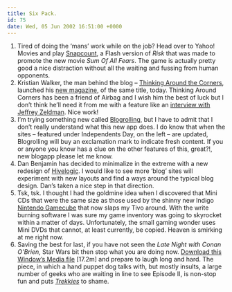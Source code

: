 ```yaml
---
title: Six Pack.
id: 75
date: Wed, 05 Jun 2002 16:51:00 +0000
---
```


1. Tired of doing the ‘mans’ work while on the job? Head over to Yahoo! Movies and play [Snapcount](http://movies.yahoo.com/movies/feature/sumofallfearsgame.html), a Flash version of *Risk* that was made to promote the new movie *Sum Of All Fears*. The game is actually pretty good a nice distraction without all the waiting and fussing from human opponents.  
 2. Kristian Walker, the man behind the blog – [Thinking Around the Corners](http://www.eurekaville.com/thinking/blog), launched his [new magazine](http://www.eurekaville.com/thinking/), of the same title, today. Thinking Around Corners has been a friend of Airbag and I wish him the best of luck but I don’t think he’ll need it from me with a feature like an [interview with Jeffrey Zeldman](http://www.eurekaville.com/thinking/interview_main.html). Nice work!  
 3. I’m trying something new called [Blogrolling](http://www.blogrolling.com), but I have to admit that I don’t really understand what this new app does. I do know that when the sites – featured under Independents Day, on the left – are updated, Blogrolling will buy an exclamation mark to indicate fresh content. If you or anyone you know has a clue on the other features of this, great?!, new blogapp please let me know.  
 4. Dan Benjamin has decided to minimalize in the extreme with a new redesign of [Hivelogic](http://www.hivelogic.com). I would like to see more ‘blog’ sites will experiment with new layouts and find a ways around the typical blog design. Dan’s taken a nice step in that direction.  
 5. Tsk, tsk. I thought I had the goldmine idea when I discovered that Mini CDs that were the same size as those used by the shinny new Indigo [Nintendo Gamecube](http://www.planetgamecube.com) that now slaps my Tivo around. With the write burning software I was sure my game inventory was going to skyrocket within a matter of days. Unfortunately, the small gaming wonder uses Mini DVDs that cannot, at least currently, be copied. Heaven is smirking at me right now.  
 6. Saving the best for last, if you have not seen the *Late Night with Conan O’Brien*, Star Wars bit then stop what you are doing now. [Download this Window’s Media file](http://people.bu.edu/lypham/triumph_starwars.wmv) [17.2m] and prepare to laugh long and hard. The piece, in which a hand puppet dog talks with, but mostly insults, a large number of geeks who are waiting in line to see Episode II, is non-stop fun and puts [*Trekkies*](http://us.imdb.com/Title?0120370) to shame.


